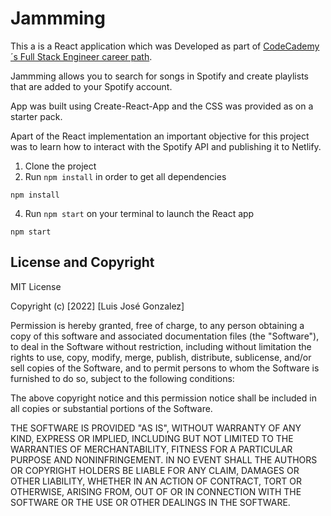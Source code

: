 # Jammming
This a is a React application which was Developed as part of [CodeCademy´s Full Stack Engineer career path](https://www.codecademy.com/learn/paths/full-stack-engineer-career-path).

Jammming allows you to search for songs in Spotify and create playlists that are added to your Spotify account.

App was built using Create-React-App and the CSS was provided as on a starter pack.

Apart of the React implementation an important objective for this project was to learn how to interact with the Spotify API and publishing it to Netlify. 

1. Clone the project
2. Run `npm install` in order to get all dependencies
```
npm install
```
4. Run `npm start` on your terminal to launch the React app
```
npm start
```


## License and Copyright

MIT License

Copyright (c) [2022] [Luis José Gonzalez]

Permission is hereby granted, free of charge, to any person obtaining a copy
of this software and associated documentation files (the "Software"), to deal
in the Software without restriction, including without limitation the rights
to use, copy, modify, merge, publish, distribute, sublicense, and/or sell
copies of the Software, and to permit persons to whom the Software is
furnished to do so, subject to the following conditions:

The above copyright notice and this permission notice shall be included in all
copies or substantial portions of the Software.

THE SOFTWARE IS PROVIDED "AS IS", WITHOUT WARRANTY OF ANY KIND, EXPRESS OR
IMPLIED, INCLUDING BUT NOT LIMITED TO THE WARRANTIES OF MERCHANTABILITY,
FITNESS FOR A PARTICULAR PURPOSE AND NONINFRINGEMENT. IN NO EVENT SHALL THE
AUTHORS OR COPYRIGHT HOLDERS BE LIABLE FOR ANY CLAIM, DAMAGES OR OTHER
LIABILITY, WHETHER IN AN ACTION OF CONTRACT, TORT OR OTHERWISE, ARISING FROM,
OUT OF OR IN CONNECTION WITH THE SOFTWARE OR THE USE OR OTHER DEALINGS IN THE
SOFTWARE.
